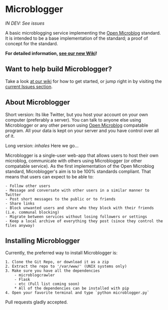 # Microblogger

*IN DEV: See issues*

A basic microblogging service implementing the [Open Microblog][1] standard. It is intended to be a base implementation of the standard; a proof of concept for the standard.

[1]: https://github.com/Sonictherocketman/Open-Microblog

**For detailed information, [see our new Wiki](https://github.com/Sonictherocketman/Microblogger/wiki)!**

## Want to help build Microblogger?

Take a look [at our wiki][wiki] for how to get started, or jump right in by visiting the [current Issues section][issues].

[wiki]: https://github.com/Sonictherocketman/Microblogger/wiki
[issues]: https://github.com/Sonictherocketman/Microblogger/issues

## About Microblogger

Short version: Its like Twitter, but you host your account on your own computer (preferably a server). You can talk to anyone else using Microblogger or any other person using [Open Microblog][1] compatable program. All your data is kept on your server and you have control over all of it.

Long version: *inhales* Here we go...

Microblogger is a single-user web-app that allows users to host their own microblog, communicate with others using Microblogger (or other compatable service). As the first implementation of the Open Microblog standard, Microblogger's aim is to be 100% standards compliant. That means that users can expect to be able to:

    - Follow other users
    - Message and conversate with other users in a similar manner to Twitter
    - Post short messages to the public or to friends
    - Share links
    - Block unwanted users and share who they block with their friends (i.e. communal blocking)
    - Migrate between services without losing followers or settings
    - Keep a local archive of everything they post (since they control the files anyway)

## Installing Microblogger

Currently, the preferred way to install Microblogger is:

    1. Clone the Git Repo, or download it as a zip
    2. Extract the repo to '/var/www/' (UNIX systems only)
    3. Make sure you have all the dependencies
        - microblogcrawler
        - Flask
        - etc (Full list coming soon)
        * All of the dependencies can be installed with pip
    4. Open your favorite terminal and type `python microblogger.py`

Pull requests gladly accepted.
